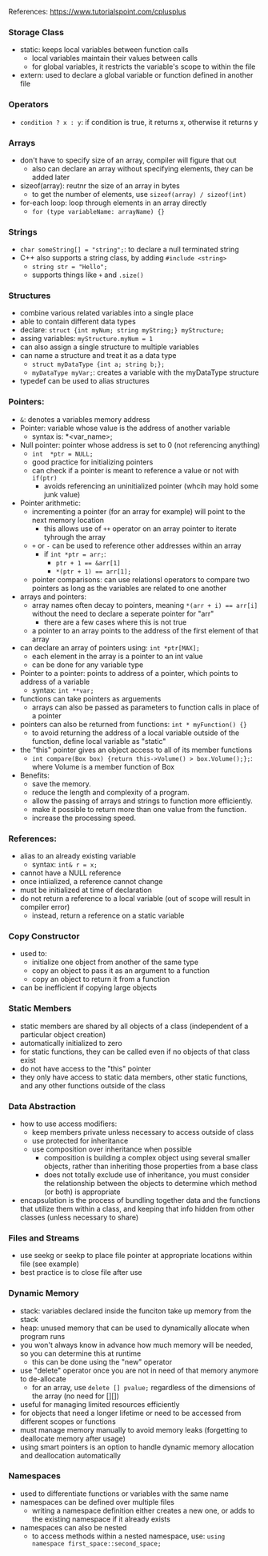 References: https://www.tutorialspoint.com/cplusplus

### Storage Class
- static: keeps local variables between function calls
  - local variables maintain their values between calls
  - for global variables, it restricts the variable's scope to within the file
- extern: used to declare a global variable or function defined in another file

### Operators
- `condition ? x : y`: if condition is true, it returns x, otherwise it returns y

### Arrays
- don't have to specify size of an array, compiler will figure that out
  - also can declare an array without specifying elements, they can be added later
- sizeof(array): reutnr the size of an array in bytes
  - to get the number of elements, use `sizeof(array) / sizeof(int)`
- for-each loop: loop through elements in an array directly
  - `for (type variableName: arrayName) {}`

### Strings
- `char someString[] = "string";`: to declare a null terminated string
- C++ also supports a string class, by adding `#include <string>`
  - `string str = "Hello";`
  - supports things like `+` and `.size()`

### Structures
- combine various related variables into a single place
- able to contain different data types
- declare: `struct {int myNum; string myString;} myStructure;`
- assing variables: `myStructure.myNum = 1`
- can also assign a single structure to multiple variables
- can name a structure and treat it as a data type
  - `struct myDataType {int a; string b;};`
  - `myDataType myVar;`: creates a variable with the myDataType structure
- typedef can be used to alias structures

### Pointers:
- `&`: denotes a variables memory address
- Pointer: variable whose value is the address of another variable
  - syntax is: <type> \*<var_name>;
- Null pointer: pointer whose address is set to 0 (not referencing anything)
  - `int  *ptr = NULL;`
  - good practice for initializing pointers
  - can check if a pointer is meant to reference a value or not with `if(ptr)`
    - avoids referencing an uninitialized pointer (whcih may hold some junk value)
- Pointer arithmetic:
  - incrementing a pointer (for an array for example) will point to the next memory location
    - this allows use of `++` operator on an array pointer to iterate tyhrough the array
  - `+` or `-` can be used to reference other addresses within an array
    - if `int *ptr = arr;`:
      - `ptr + 1 == &arr[1]`
      - `*(ptr + 1) == arr[1];`
  - pointer comparisons: can use relationsl operators to compare two pointers as long as the variables are related to one another
- arrays and pointers:
  - array names often decay to pointers, meaning `*(arr + i) == arr[i]` without the need to declare a seperate pointer for "arr"
    - there are a few cases where this is not true
  - a pointer to an array points to the address of the first element of that array
- can declare an array of pointers using: `int *ptr[MAX];`
  - each element in the array is a pointer to an int value
  - can be done for any variable type
- Pointer to a pointer: points to address of a pointer, which points to address of a variable
  - syntax: `int **var;`
- functions can take pointers as arguements
  - arrays can also be passed as parameters to function calls in place of a pointer
- pointers can also be returned from functions: `int * myFunction() {}`
  - to avoid returning the address of a local variable outside of the function, define local variable as "static"
- the "this" pointer gives an object access to all of its member functions
  -  `int compare(Box box) {return this->Volume() > box.Volume();};`: where Volume is a member function of Box
- Benefits:
  - save the memory.
  - reduce the length and complexity of a program.
  - allow the passing of arrays and strings to function more efficiently.
  - make it possible to return more than one value from the function.
  - increase the processing speed. 
  
### References:
- alias to an already existing variable
  - syntax: `int& r = x;`
- cannot have a NULL reference
- once intiialized, a reference cannot change
- must be initialized at time of declaration
- do not return a reference to a local variable (out of scope will result in compiler error)
  - instead, return a reference on a static variable

### Copy Constructor
- used to:
  - initialize one object from another of the same type
  - copy an object to pass it as an argument to a function
  - copy an object to return it from a function
- can be inefficient if copying large objects

### Static Members
- static members are shared by all objects of a class (independent of a particular object creation)
- automatically initialized to zero
- for static functions, they can be called even if no objects of that class exist
- do not have access to the "this" pointer
- they only have access to static data members, other static functions, and any other functions outside of the class

### Data Abstraction
- how to use access modifiers:
  - keep members private unless necessary to access outside of class
  - use protected for inheritance
  - use composition over inheritance when possible
    - composition is building a complex object using several smaller objects, rather than inheriting those properties from a base class
    - does not totally exclude use of inheritance, you must consider the relationship between the objects to determine which method (or both) is appropriate
- encapsulation is the process of bundling together data and the functions that utilize them within a class, and keeping that info hidden from other classes (unless necessary to share)

### Files and Streams
- use seekg or seekp to place file pointer at appropriate locations within file (see example)
- best practice is to close file after use

### Dynamic Memory
- stack: variables declared inside the funciton take up memory from the stack
- heap: unused memory that can be used to dynamically allocate when program runs
- you won't always know in advance how much memory will be needed, so you can determine this at runtime
  - this can be done using the "new" operator
- use "delete" operator once you are not in need of that memory anymore to de-allocate
  - for an array, use `delete [] pvalue;` regardless of the dimensions of the array (no need for [][])
- useful for managing limited resources efficiently
- for objects that need a longer lifetime or need to be accessed from different scopes or functions
- must manage memory manually to avoid memory leaks (forgetting to deallocate memory after usage)
- using smart pointers is an option to handle dynamic memory allocation and deallocation automatically

### Namespaces
- used to differentiate functions or variables with the same name
- namespaces can be defined over multiple files
  - writing a namespace definition either creates a new one, or adds to the existing namespace if it already exists
- namespaces can also be nested
  - to access methods within a nested namespace, use: `using namespace first_space::second_space;`
